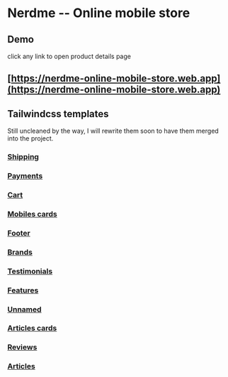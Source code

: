 # Nerdme -- Online mobile store

## Demo 

click any link to open product details page

## [https://nerdme-online-mobile-store.web.app](https://nerdme-online-mobile-store.web.app)




## Tailwindcss templates

Still uncleaned by the way, I will rewrite them soon to have them merged into the project.

### [Shipping](https://play.tailwindcss.com/kKWpajm6fI?layout=preview)
### [Payments](https://play.tailwindcss.com/Eu0rUv9npQ?layout=preview)
### [Cart](https://play.tailwindcss.com/mIzx48gFIo?layout=preview)
### [Mobiles cards](https://play.tailwindcss.com/FFV8i7Ayj4?layout=preview)
### [Footer](https://play.tailwindcss.com/kr0B1KNeNk?layout=preview)
### [Brands](https://play.tailwindcss.com/OusOSIV97y?layout=preview)
### [Testimonials](https://play.tailwindcss.com/7PmvJaVPj3?layout=preview)
### [Features](https://play.tailwindcss.com/npTL2j8qrR?layout=preview)
### [Unnamed](https://play.tailwindcss.com/BgkVUvaGoZ)
### [Articles cards](https://play.tailwindcss.com/Hh3Ajs9UGP?layout=preview)
### [Reviews](https://play.tailwindcss.com/5qu6zMuG2z?layout=preview)
### [Articles](https://play.tailwindcss.com/TXyJbopcLw?layout=preview)



